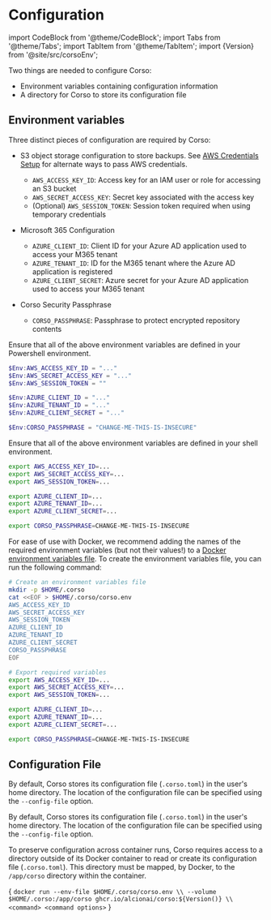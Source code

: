 # Configuration

import CodeBlock from '@theme/CodeBlock';
import Tabs from '@theme/Tabs';
import TabItem from '@theme/TabItem';
import {Version} from '@site/src/corsoEnv';

Two things are needed to configure Corso:

* Environment variables containing configuration information
* A directory for Corso to store its configuration file

## Environment variables

Three distinct pieces of configuration are required by Corso:

* S3 object storage configuration to store backups. See [AWS Credentials Setup](repos#s3-creds-setup) for
alternate ways to pass AWS credentials.
  * `AWS_ACCESS_KEY_ID`: Access key for an IAM user or role for accessing an S3 bucket
  * `AWS_SECRET_ACCESS_KEY`: Secret key associated with the access key
  * (Optional) `AWS_SESSION_TOKEN`: Session token required when using temporary credentials

* Microsoft 365 Configuration
  * `AZURE_CLIENT_ID`: Client ID for your Azure AD application used to access your M365 tenant
  * `AZURE_TENANT_ID`: ID for the M365 tenant where the Azure AD application is registered
  * `AZURE_CLIENT_SECRET`: Azure secret for your Azure AD application used to access your M365 tenant

* Corso Security Passphrase
  * `CORSO_PASSPHRASE`: Passphrase to protect encrypted repository contents

<Tabs groupId="os">
<TabItem value="win" label="Powershell">

Ensure that all of the above environment variables are defined in your Powershell environment.

  ```powershell
  $Env:AWS_ACCESS_KEY_ID = "..."
  $Env:AWS_SECRET_ACCESS_KEY = "..."
  $Env:AWS_SESSION_TOKEN = ""

  $Env:AZURE_CLIENT_ID = "..."
  $Env:AZURE_TENANT_ID = "..."
  $Env:AZURE_CLIENT_SECRET = "..."

  $Env:CORSO_PASSPHRASE = "CHANGE-ME-THIS-IS-INSECURE"
  ```

</TabItem>
<TabItem value="unix" label="Linux/macOS">

Ensure that all of the above environment variables are defined in your shell environment.

  ```bash
  export AWS_ACCESS_KEY_ID=...
  export AWS_SECRET_ACCESS_KEY=...
  export AWS_SESSION_TOKEN=...

  export AZURE_CLIENT_ID=...
  export AZURE_TENANT_ID=...
  export AZURE_CLIENT_SECRET=...

  export CORSO_PASSPHRASE=CHANGE-ME-THIS-IS-INSECURE
  ```

</TabItem>
<TabItem value="docker" label="Docker">

For ease of use with Docker, we recommend adding the names of the required environment variables (but not their
values!) to a [Docker environment variables file](https://docs.docker.com/engine/reference/commandline/run/#set-environment-variables--e---env---env-file).
To create the environment variables file, you can run the following command:

  ```bash
  # Create an environment variables file
  mkdir -p $HOME/.corso
  cat <<EOF > $HOME/.corso/corso.env
  AWS_ACCESS_KEY_ID
  AWS_SECRET_ACCESS_KEY
  AWS_SESSION_TOKEN
  AZURE_CLIENT_ID
  AZURE_TENANT_ID
  AZURE_CLIENT_SECRET
  CORSO_PASSPHRASE
  EOF

  # Export required variables
  export AWS_ACCESS_KEY_ID=...
  export AWS_SECRET_ACCESS_KEY=...
  export AWS_SESSION_TOKEN=...

  export AZURE_CLIENT_ID=...
  export AZURE_TENANT_ID=...
  export AZURE_CLIENT_SECRET=...

  export CORSO_PASSPHRASE=CHANGE-ME-THIS-IS-INSECURE
  ```

</TabItem>
</Tabs>

## Configuration File

<Tabs groupId="os">
<TabItem value="win" label="Powershell">

By default, Corso stores its configuration file (`.corso.toml`) in the user's home directory.
The location of the configuration file can be specified using the `--config-file` option.

</TabItem>
<TabItem value="unix" label="Linux/macOS">

By default, Corso stores its configuration file (`.corso.toml`) in the user's home directory.
The location of the configuration file can be specified using the `--config-file` option.

</TabItem>
<TabItem value="docker" label="Docker">

To preserve configuration across container runs, Corso requires access to a directory outside of its Docker container
to read or create its configuration file (`.corso.toml`). This directory must be mapped, by Docker, to the `/app/corso`
directory within the container.

<CodeBlock language="bash">{
`docker run --env-file $HOME/.corso/corso.env \\
  --volume $HOME/.corso:/app/corso ghcr.io/alcionai/corso:${Version()} \\
  <command> <command options>`
}</CodeBlock>

</TabItem>
</Tabs>
